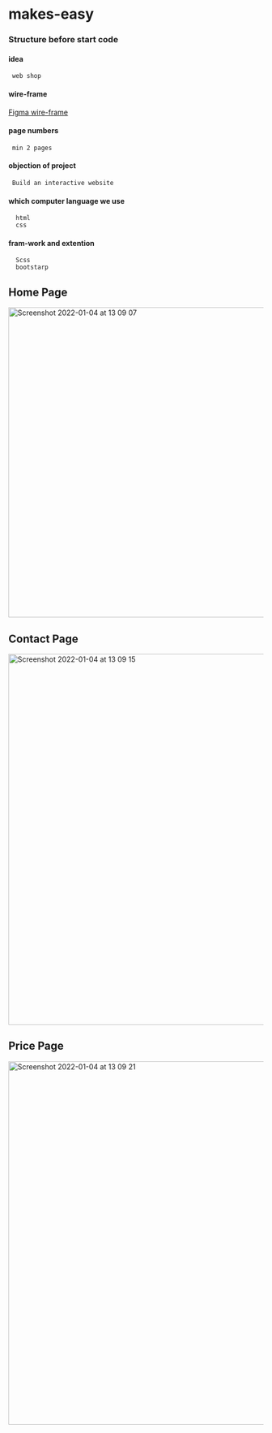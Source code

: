 # makes-easy

### Structure before start code

 #### idea
     web shop
   

#### wire-frame
   [Figma wire-frame](https://www.figma.com/file/IPPOhZz0KtJvxV7tQzG894/Home-page-for-makes-easy?node-id=0%3A1)
   
   

 ####  page numbers
     min 2 pages



 ####  objection of project
     Build an interactive website
     

 ####  which computer language we use
      html
      css



 #### fram-work and extention
      Scss
      bootstarp



## Home Page
<img width="611" alt="Screenshot 2022-01-04 at 13 09 07" src="https://user-images.githubusercontent.com/59234162/148057954-5fca5186-1508-48b3-9dcb-eddd93c24510.png">


## Contact Page
<img width="731" alt="Screenshot 2022-01-04 at 13 09 15" src="https://user-images.githubusercontent.com/59234162/148057968-ea98b172-8e29-4821-ab0e-d612f1b3bf66.png">


## Price Page
<img width="716" alt="Screenshot 2022-01-04 at 13 09 21" src="https://user-images.githubusercontent.com/59234162/148057941-982b1e9b-ba05-459f-8e2a-6129893c0e11.png">
